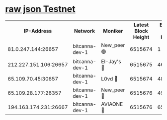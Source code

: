 [raw json Testnet](https://rpc-check.bcat.stavr.tech/bcat/rpc-bcat-result.json)
=


<table><tr><th>IP-Address</th><th>Network</th><th>Moniker</th><th>Latest Block Height</th><th>Earliest Block Height</th><th>Catching Up</th><th>Tx Index</th><th>Voting Power</th><th>Scan Time</th></tr><tr><td>81.0.247.144:26657</td><td>bitcanna-dev-1</td><td>New_peer 🟢</td><td>6515674</td><td>1</td><td>False</td><td>on</td><td>0</td><td>2024-02-19T17:59:42.177412860UTC</td></tr><tr><td>212.227.151.106:26657</td><td>bitcanna-dev-1</td><td>El-Jay's 🔴</td><td>6515675</td><td>4670391</td><td>False</td><td>on</td><td>2218164</td><td>2024-02-19T17:59:48.928021622UTC</td></tr><tr><td>65.109.70.45:30657</td><td>bitcanna-dev-1</td><td>L0vd 🔴</td><td>6515674</td><td>4828155</td><td>False</td><td>on</td><td>307920</td><td>2024-02-19T17:59:42.510034671UTC</td></tr><tr><td>65.109.28.177:26357</td><td>bitcanna-dev-1</td><td>New_peer 🔴</td><td>6515676</td><td>4952911</td><td>False</td><td>on</td><td>2237067</td><td>2024-02-19T17:59:49.347530302UTC</td></tr><tr><td>194.163.174.231:26667</td><td>bitcanna-dev-1</td><td>AVIAONE 🔴</td><td>6515676</td><td>6503771</td><td>False</td><td>on</td><td>1949865</td><td>2024-02-19T17:59:53.927242921UTC</td></tr></table>